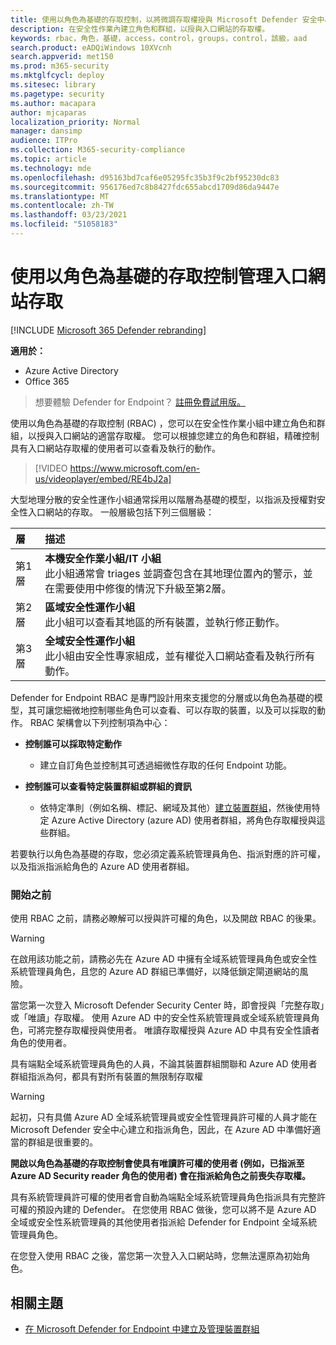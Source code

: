 ```yaml
---
title: 使用以角色為基礎的存取控制，以將微調存取權授與 Microsoft Defender 安全中心
description: 在安全性作業內建立角色和群組，以授與入口網站的存取權。
keywords: rbac，角色，基礎，access，control，groups，control，該級，aad
search.product: eADQiWindows 10XVcnh
search.appverid: met150
ms.prod: m365-security
ms.mktglfcycl: deploy
ms.sitesec: library
ms.pagetype: security
ms.author: macapara
author: mjcaparas
localization_priority: Normal
manager: dansimp
audience: ITPro
ms.collection: M365-security-compliance
ms.topic: article
ms.technology: mde
ms.openlocfilehash: d95163bd7caf6e05295fc35b3f9c2bf95230dc83
ms.sourcegitcommit: 956176ed7c8b8427fdc655abcd1709d86da9447e
ms.translationtype: MT
ms.contentlocale: zh-TW
ms.lasthandoff: 03/23/2021
ms.locfileid: "51058183"
---
```

# <a name="manage-portal-access-using-role-based-access-control"></a>使用以角色為基礎的存取控制管理入口網站存取

[!INCLUDE [Microsoft 365 Defender rebranding](../../includes/microsoft-defender.md)]

**適用於：**
- Azure Active Directory
- Office 365

> 想要體驗 Defender for Endpoint？ [註冊免費試用版。](https://www.microsoft.com/microsoft-365/windows/microsoft-defender-atp?ocid=docs-wdatp-rbac-abovefoldlink)

使用以角色為基礎的存取控制 (RBAC) ，您可以在安全性作業小組中建立角色和群組，以授與入口網站的適當存取權。 您可以根據您建立的角色和群組，精確控制具有入口網站存取權的使用者可以查看及執行的動作。 

> [!VIDEO https://www.microsoft.com/en-us/videoplayer/embed/RE4bJ2a]

大型地理分散的安全性運作小組通常採用以階層為基礎的模型，以指派及授權對安全性入口網站的存取。 一般層級包括下列三個層級：

層 | 描述
:---|:---
第1層 | **本機安全作業小組/IT 小組** <br> 此小組通常會 triages 並調查包含在其地理位置內的警示，並在需要使用中修復的情況下升級至第2層。
第2層 | **區域安全性運作小組** <br> 此小組可以查看其地區的所有裝置，並執行修正動作。
第3層 | **全域安全性運作小組** <br> 此小組由安全性專家組成，並有權從入口網站查看及執行所有動作。

Defender for Endpoint RBAC 是專門設計用來支援您的分層或以角色為基礎的模型，其可讓您細微地控制哪些角色可以查看、可以存取的裝置，以及可以採取的動作。 RBAC 架構會以下列控制項為中心：

- **控制誰可以採取特定動作**
  - 建立自訂角色並控制其可透過細微性存取的任何 Endpoint 功能。
 
- **控制誰可以查看特定裝置群組或群組的資訊**
  - 依特定準則（例如名稱、標記、網域及其他）[建立裝置群組](machine-groups.md)，然後使用特定 Azure Active Directory (azure AD) 使用者群組，將角色存取權授與這些群組。

若要執行以角色為基礎的存取，您必須定義系統管理員角色、指派對應的許可權，以及指派指派給角色的 Azure AD 使用者群組。


### <a name="before-you-begin"></a>開始之前
使用 RBAC 之前，請務必瞭解可以授與許可權的角色，以及開啟 RBAC 的後果。


> [!WARNING]
> 在啟用該功能之前，請務必先在 Azure AD 中擁有全域系統管理員角色或安全性系統管理員角色，且您的 Azure AD 群組已準備好，以降低鎖定閘道網站的風險。 

當您第一次登入 Microsoft Defender Security Center 時，即會授與「完整存取」或「唯讀」存取權。 使用 Azure AD 中的安全性系統管理員或全域系統管理員角色，可將完整存取權授與使用者。 唯讀存取權授與 Azure AD 中具有安全性讀者角色的使用者。 

具有端點全域系統管理員角色的人員，不論其裝置群組關聯和 Azure AD 使用者群組指派為何，都具有對所有裝置的無限制存取權

> [!WARNING]
> 起初，只有具備 Azure AD 全域系統管理員或安全性管理員許可權的人員才能在 Microsoft Defender 安全中心建立和指派角色，因此，在 Azure AD 中準備好適當的群組是很重要的。
>
> **開啟以角色為基礎的存取控制會使具有唯讀許可權的使用者 (例如，已指派至 Azure AD Security reader 角色的使用者) 會在指派給角色之前喪失存取權。** 
>
>具有系統管理員許可權的使用者會自動為端點全域系統管理員角色指派具有完整許可權的預設內建的 Defender。 在您使用 RBAC 做後，您可以將不是 Azure AD 全域或安全性系統管理員的其他使用者指派給 Defender for Endpoint 全域系統管理員角色。 
>
> 在您登入使用 RBAC 之後，當您第一次登入入口網站時，您無法還原為初始角色。 



## <a name="related-topic"></a>相關主題
- [在 Microsoft Defender for Endpoint 中建立及管理裝置群組](machine-groups.md)
